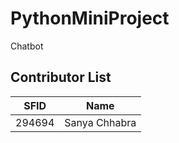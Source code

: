 # PythonMiniProject
Chatbot




## Contributor List
|SFID| Name |
|:--:|:--:|
|294694| Sanya Chhabra |
